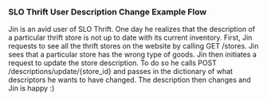 ### SLO Thrift User Description Change Example Flow
Jin is an avid user of SLO Thrift. One day he realizes that the description of a particular thrift store is not up to date with its current inventory. First, Jin requests to see all the thrift stores on the website by calling GET /stores. Jin sees that a particular store has the wrong type of goods. Jin then initiates a request to update the store description. To do so he calls POST /descriptions/update/{store_id} and passes in the dictionary of what descriptors he wants to have changed. The description then changes and Jin is happy :) 
